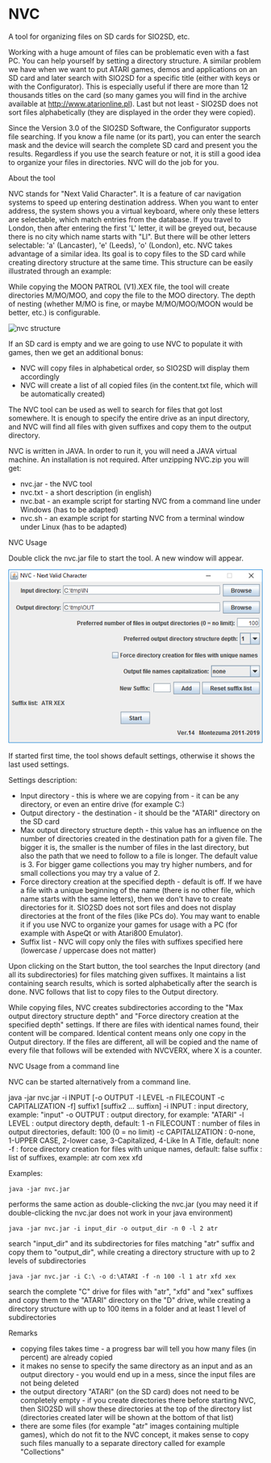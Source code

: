 # NVC
A tool for organizing files on SD cards for SIO2SD, etc.

Working with a huge amount of files can be problematic even with a fast PC. You can help yourself by setting a directory structure. A similar problem we have when we want to put ATARI games, demos and applications on an SD card and later search with SIO2SD for a specific title (either with keys or with the Configurator). This is especially useful if there are more than 12 thousands titles on the card (so many games you will find in the archive available at http://www.atarionline.pl). Last but not least - SIO2SD does not sort files alphabetically (they are displayed in the order they were copied).

Since the Version 3.0 of the SIO2SD Software, the Configurator supports file searching. If you know a file name (or its part), you can enter the search mask and the device will search the complete SD card and present you the results. Regardless if you use the search feature or not, it is still a good idea to organize your files in directories. NVC will do the job for you.

About the tool

NVC stands for "Next Valid Character". It is a feature of car navigation systems to speed up entering destination address. When you want to enter address, the system shows you a virtual keyboard, where only these letters are selectable, which match entries from the database. If you travel to London, then after entering the first 'L' letter, it will be greyed out, because there is no city which name starts with "Ll". But there will be other letters selectable: 'a' (Lancaster), 'e' (Leeds), 'o' (London), etc.
NVC takes advantage of a similar idea. Its goal is to copy files to the SD card while creating directory structure at the same time. This structure can be easily illustrated through an example:

While copying the MOON PATROL (V1).XEX file, the tool will create directories M/MO/MOO, and copy the file to the MOO directory. The depth of nesting (whether M/MO is fine, or maybe M/MO/MOO/MOON would be better, etc.) is configurable.

![nvc structure](https://raw.githubusercontent.com/TheMontezuma/NVC/master/nvc_structure.png "NVC Structure")

If an SD card is empty and we are going to use NVC to populate it with games, then we get an additional bonus:
- NVC will copy files in alphabetical order, so SIO2SD will display them accordingly
- NVC will create a list of all copied files (in the content.txt file, which will be automatically created) 

The NVC tool can be used as well to search for files that got lost somewhere. It is enough to specify the entire drive as an input directory, and NVC will find all files with given suffixes and copy them to the output directory.

NVC is written in JAVA. In order to run it, you will need a JAVA virtual machine.
An installation is not required. After unzipping NVC.zip you will get:
- nvc.jar - the NVC tool
- nvc.txt - a short description (in english)
- nvc.bat - an example script for starting NVC from a command line under Windows (has to be adapted)
- nvc.sh - an example script for starting NVC from a terminal window under Linux (has to be adapted) 

NVC Usage

Double click the nvc.jar file to start the tool. A new window will appear.

![nvc](https://raw.githubusercontent.com/TheMontezuma/NVC/master/nvc.png "NVC Window")

If started first time, the tool shows default settings, otherwise it shows the last used settings.

Settings description:
- Input directory - this is where we are copying from - it can be any directory, or even an entire drive (for example C:\)
- Output directory - the destination - it should be the "ATARI" directory on the SD card
- Max output directory structure depth - this value has an influence on the number of directories created in the destination path for a given file. The bigger it is, the smaller is the number of files in the last directory, but also the path that we need to follow to a file is longer. The default value is 3. For bigger game collections you may try higher numbers, and for small collections you may try a value of 2.
- Force directory creation at the specified depth - default is off. If we have a file with a unique beginning of the name (there is no other file, which name starts with the same letters), then we don't have to create directories for it. SIO2SD does not sort files and does not display directories at the front of the files (like PCs do). You may want to enable it if you use NVC to organize your games for usage with a PC (for example with AspeQt or with Atari800 Emulator).
- Suffix list - NVC will copy only the files with suffixes specified here (lowercase / uppercase does not matter) 

Upon clicking on the Start button, the tool searches the Input directory (and all its subdirectories) for files matching given suffixes. It maintains a list containing search results, which is sorted alphabetically after the search is done. NVC follows that list to copy files to the Output directory.

While copying files, NVC creates subdirectories according to the "Max output directory structure depth" and "Force directory creation at the specified depth" settings. If there are files with identical names found, their content will be compared. Identical content means only one copy in the Output directory. If the files are different, all will be copied and the name of every file that follows will be extended with NVCVERX, where X is a counter.

NVC Usage from a command line

NVC can be started alternatively from a command line.

java -jar nvc.jar -i INPUT [-o OUTPUT -l LEVEL -n FILECOUNT -c CAPITALIZATION -f] suffix1 [suffix2 ... suffixn]
 -i INPUT  : input directory, example: "input"
 -o OUTPUT : output directory, for example: "ATARI"
 -l LEVEL  : output directory depth, default: 1
 -n FILECOUNT : number of files in output directories, default: 100 (0 = no limit)
 -c CAPITALIZATION : 0-none, 1-UPPER CASE, 2-lower case, 3-Capitalized, 4-Like In A Title, default: none
 -f        : force directory creation for files with unique names, default: false
  suffix    : list of suffixes, example: atr com xex xfd

Examples:

    java -jar nvc.jar

performs the same action as double-clicking the nvc.jar (you may need it if double-clicking the nvc.jar does not work in your java environment)

    java -jar nvc.jar -i input_dir -o output_dir -n 0 -l 2 atr

search "input_dir" and its subdirectories for files matching "atr" suffix and copy them to "output_dir", while creating a directory structure with up to 2 levels of subdirectories

    java -jar nvc.jar -i C:\ -o d:\ATARI -f -n 100 -l 1 atr xfd xex

search the complete "C" drive for files with "atr", "xfd" and "xex" suffixes and copy them to the "ATARI" directory on the "D" drive, while creating a directory structure with up to 100 items in a folder and at least 1 level of subdirectories

Remarks
- copying files takes time - a progress bar will tell you how many files (in percent) are already copied
- it makes no sense to specify the same directory as an input and as an output directory - you would end up in a mess, since the input files are not being deleted
- the output directory "ATARI" (on the SD card) does not need to be completely empty - if you create directories there before starting NVC, then SIO2SD will show these directories at the top of the directory list (directories created later will be shown at the bottom of that list)
- there are some files (for example "atr" images containing multiple games), which do not fit to the NVC concept, it makes sense to copy such files manually to a separate directory called for example "Collections"

    
